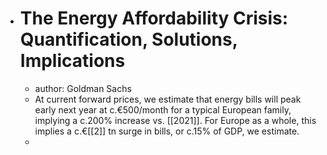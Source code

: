 - # The Energy Affordability Crisis: Quantification, Solutions, Implications
	- author: Goldman Sachs
	- At current forward prices, we estimate that energy bills will peak early next year at c.€500/month for a typical European family, implying a c.200% increase vs. [[2021]]. For Europe as a whole, this implies a c.€[[2]] tn surge in bills, or c.15% of GDP, we estimate.
	-